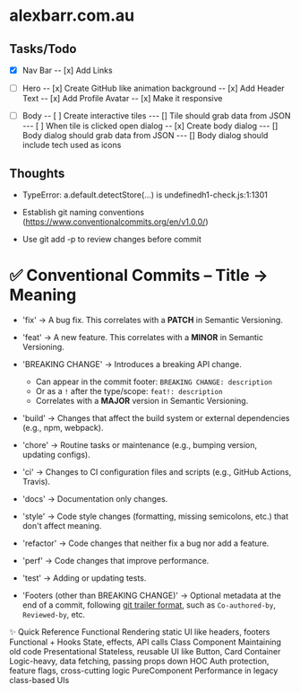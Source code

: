 # alexbarr.com.au

## Tasks/Todo

- [x] Nav Bar
      -- [x] Add Links
- [ ] Hero
      -- [x] Create GitHub like animation background
      -- [x] Add Header Text
      -- [x] Add Profile Avatar
      -- [x] Make it responsive

- [ ] Body
      -- [ ] Create interactive tiles
      --- [] Tile should grab data from JSON
      --- [ ] When tile is clicked open dialog
      -- [x] Create body dialog
      --- [] Body dialog should grab data from JSON
      --- [] Body dialog should include tech used as icons

## Thoughts

- TypeError: a.default.detectStore(...) is undefinedh1-check.js:1:1301

- Establish git naming conventions (https://www.conventionalcommits.org/en/v1.0.0/)
- Use git add -p to review changes before commit

# ✅ Conventional Commits – Title → Meaning

- 'fix' → A bug fix. This correlates with a **PATCH** in Semantic Versioning.
- 'feat' → A new feature. This correlates with a **MINOR** in Semantic Versioning.
- 'BREAKING CHANGE' → Introduces a breaking API change.

  - Can appear in the commit footer: `BREAKING CHANGE: description`
  - Or as a `!` after the type/scope: `feat!: description`
  - Correlates with a **MAJOR** version in Semantic Versioning.

- 'build' → Changes that affect the build system or external dependencies (e.g., npm, webpack).
- 'chore' → Routine tasks or maintenance (e.g., bumping version, updating configs).
- 'ci' → Changes to CI configuration files and scripts (e.g., GitHub Actions, Travis).
- 'docs' → Documentation only changes.
- 'style' → Code style changes (formatting, missing semicolons, etc.) that don't affect meaning.
- 'refactor' → Code changes that neither fix a bug nor add a feature.
- 'perf' → Code changes that improve performance.
- 'test' → Adding or updating tests.

- 'Footers (other than BREAKING CHANGE)' → Optional metadata at the end of a commit, following [git trailer format](https://git-scm.com/docs/git-interpret-trailers), such as `Co-authored-by`, `Reviewed-by`, etc.

✨ Quick Reference
Functional Rendering static UI like headers, footers
Functional + Hooks State, effects, API calls
Class Component Maintaining old code
Presentational Stateless, reusable UI like Button, Card
Container Logic-heavy, data fetching, passing props down
HOC Auth protection, feature flags, cross-cutting logic
PureComponent Performance in legacy class-based UIs
